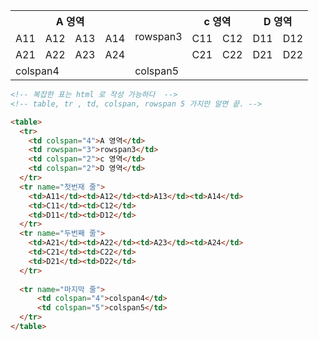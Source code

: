
<table>
  <tr>
    <th colspan="4">A 영역</td>
    <td rowspan="3">rowspan3</td>
    <th colspan="2">c 영역</td>
    <th colspan="2">D 영역</td>
  </tr>
  <tr>
    <td>A11</td><td>A12</td><td>A13</td><td>A14</td>
    <td>C11</td><td>C12</td>
    <td>D11</td><td>D12</td>
  </tr>  
  <tr>
    <td>A21</td><td>A22</td><td>A23</td><td>A24</td>
    <td>C21</td><td>C22</td>
    <td>D21</td><td>D22</td>
  </tr>  
  
  <tr>
      <td colspan="4">colspan4</td>
      <td colspan="5">colspan5</td>
  </tr>
</table>


```html
<!-- 복잡한 표는 html 로 작성 가능하다  -->
<!-- table, tr , td, colspan, rowspan 5 가지만 알면 끝. -->

<table>
  <tr>
    <td colspan="4">A 영역</td>
    <td rowspan="3">rowspan3</td>
    <td colspan="2">c 영역</td>
    <td colspan="2">D 영역</td>
  </tr>
  <tr name="첫번재 줄">
    <td>A11</td><td>A12</td><td>A13</td><td>A14</td>
    <td>C11</td><td>C12</td>
    <td>D11</td><td>D12</td>
  </tr>  
  <tr name="두번째 줄">
    <td>A21</td><td>A22</td><td>A23</td><td>A24</td>
    <td>C21</td><td>C22</td>
    <td>D21</td><td>D22</td>
  </tr>  
  
  <tr name="마지막 줄">
      <td colspan="4">colspan4</td>
      <td colspan="5">colspan5</td>
  </tr>
</table>
```